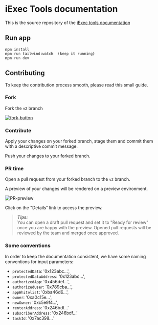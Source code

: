 # iExec Tools documentation

This is the source repository of the
[iExec tools documentation](https://beta.tools.docs.iex.ec)

## Run app

```
npm install
npm run tailwind:watch  (keep it running)
npm run dev
```

## Contributing

To keep the contribution process smooth, please read this small guide.

### Fork

Fork the `v2` branch

[![fork-button](/fork-button.png)](https://github.com/iExecBlockchainComputing/documentation-tools/fork)

### Contribute

Apply your changes on your forked branch, stage them and commit them with a
descriptive commit message.

Push your changes to your forked branch.

### PR time

Open a pull request from your forked branch to the `v2` branch.

A preview of your changes will be rendered on a preview environment.

![PR-preview](/PR-preview.png)

Click on the "Details" link to access the preview.

> _**Tips:**_  
> You can open a draft pull request and set it to "Ready for review" once you
> are happy with the preview. Opened pull requests will be reviewed by the team
> and merged once approved.

### Some conventions

In order to keep the documentation consistent, we have some naming conventions
for input parameters:

- `protectedData`: '0x123abc...',
- `protectedDataAddress`: '0x123abc...',
- `authorizedApp`: '0x456def...',
- `authorizedUser`: '0x789cba...',
- `appWhitelist`: '0xba46d6...',
- `owner`: '0xa0c15e...',
- `newOwner`: '0xc5e9f4...',
- `renterAddress`: '0x246bdf...'
- `subscriberAddress`: '0x246bdf...'
- `taskId`: '0x7ac398...'
